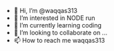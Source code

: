 - 👋 Hi, I’m @waqqas313
- 👀 I’m interested in NODE run
- 🌱 I’m currently learning coding 
- 💞️ I’m looking to collaborate on ...
- 📫 How to reach me waqqas313

<!---
waqqas313/waqqas313 is a ✨ special ✨ repository because its `README.md` (this file) appears on your GitHub profile.
You can click the Preview link to take a look at your changes.
--->
